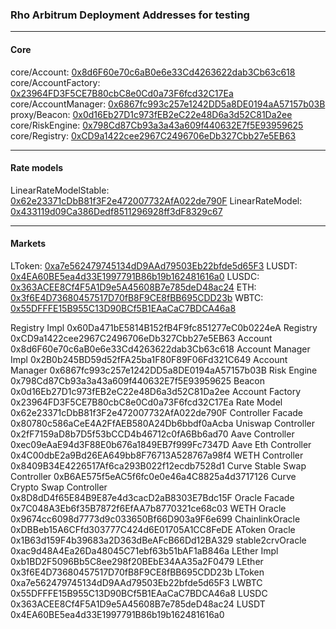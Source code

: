 ### Rho Arbitrum Deployment Addresses for testing

---
#### Core
core/Account: [0x8d6F60e70c6aB0e6e33Cd4263622dab3Cb63c618](https://arbiscan.io/address/0x8d6F60e70c6aB0e6e33Cd4263622dab3Cb63c618)
core/AccountFactory: [0x23964FD3F5CE7B80cbC8e0Cd0a73F6fcd32C17Ea](https://arbiscan.io/address/0x23964FD3F5CE7B80cbC8e0Cd0a73F6fcd32C17Ea)
core/AccountManager: [0x6867fc993c257e1242DD5a8DE0194aA57157b03B](https://arbiscan.io/address/0x6867fc993c257e1242DD5a8DE0194aA57157b03B)
proxy/Beacon: [0x0d16Eb27D1c973fEB2eC22e48D6a3d52C81Da2ee](https://arbiscan.io/address/0x0d16Eb27D1c973fEB2eC22e48D6a3d52C81Da2ee)
core/RiskEngine: [0x798Cd87Cb93a3a43a609f440632E7f5E93959625](https://arbiscan.io/address/0x798Cd87Cb93a3a43a609f440632E7f5E93959625)
core/Registry: [0xCD9a1422cee2967C2496706eDb327Cbb27e5EB63](https://arbiscan.io/address/0xCD9a1422cee2967C2496706eDb327Cbb27e5EB63)

---
#### Rate models
LinearRateModelStable: [0x62e23371cDbB81f3F2e472007732AfA022de790F](https://arbiscan.io/address/0x62e23371cDbB81f3F2e472007732AfA022de790F)
LinearRateModel: [0x433119d09Ca386Dedf8511296928ff3dF8329c67](https://arbiscan.io/address/0x433119d09Ca386Dedf8511296928ff3dF8329c67)

---
#### Markets
LToken: [0xa7e562479745134dD9AAd79503Eb22bfde5d65F3](https://arbiscan.io/address/0xa7e562479745134dD9AAd79503Eb22bfde5d65F3)
LUSDT: [0x4EA60BE5ea4d33E1997791B86b19b162481616a0](https://arbiscan.io/address/0x4EA60BE5ea4d33E1997791B86b19b162481616a0)
LUSDC: [0x363ACEE8Cf4F5A1D9e5A45608B7e785deD48ac24](https://arbiscan.io/address/0x363ACEE8Cf4F5A1D9e5A45608B7e785deD48ac24)
ETH: [0x3f6E4D73680457517D70fB8F9CE8fBB695CDD23b](https://arbiscan.io/address/0x3f6E4D73680457517D70fB8F9CE8fBB695CDD23b)
WBTC: [0x55DFFFE15B955C13D90BCf5B1EAaCaC7BDCA46a8](https://arbiscan.io/address/0x55DFFFE15B955C13D90BCf5B1EAaCaC7BDCA46a8)


  Registry Impl 0x60Da471bE5814B152fB4F9fc851277eC0b0224eA
  Registry 0xCD9a1422cee2967C2496706eDb327Cbb27e5EB63
  Account 0x8d6F60e70c6aB0e6e33Cd4263622dab3Cb63c618
  Account Manager Impl 0x2B0b245BD59d52fFA25ba1F80F89F06Fd321C649
  Account Manager 0x6867fc993c257e1242DD5a8DE0194aA57157b03B
  Risk Engine 0x798Cd87Cb93a3a43a609f440632E7f5E93959625
  Beacon 0x0d16Eb27D1c973fEB2eC22e48D6a3d52C81Da2ee
  Account Factory 0x23964FD3F5CE7B80cbC8e0Cd0a73F6fcd32C17Ea
  Rate Model 0x62e23371cDbB81f3F2e472007732AfA022de790F
  Controller Facade 0x80780c586aCeE4A2FfAEB580A24Db6bbdf0aAcba
  Uniswap Controller 0x2fF7159aD8b7D5f53bCCD4b46712c0fA6Bb6ad70
  Aave Controller 0xec09eAaE94d3F88E0b676a1849EB7f999Fc7347D
  Aave Eth Controller 0x4C00dbE2a9Bd26EA649bb8F76713A528767a98f4
  WETH Controller 0x8409B34E4226517Af6ca293B022f12ecdb7528d1
  Curve Stable Swap Controller 0xB6AE575f5eAC5f6fc0e0e46a4C8825a4d3717126
  Curve Crypto Swap Controller 0x8D8dD4f65E84B9E87e4d3cacD2aB8303E7Bdc15F
  Oracle Facade 0x7C048A3Eb6f35B7872f6EfAA7b8770321ce68c03
  WETH Oracle 0x9674cc6098d7773d9c033650Bf66D903a9F6e699
  ChainlinkOracle 0xDBBeb15A6CFfd303777C424d6E01705A1CC8FeDE
  AToken Oracle 0x1B63d159F4b39683a2D363dBeAFcB66Dd12BA329
  stable2crvOracle 0xac9d48A4Ea26Da48045C71ebf63b51bAF1aB846a
  LEther Impl 0xb1BD2F5096Bb5C8ee298f20BEbE34AA35a2F0479
  LEther 0x3f6E4D73680457517D70fB8F9CE8fBB695CDD23b
  LToken 0xa7e562479745134dD9AAd79503Eb22bfde5d65F3
  LWBTC 0x55DFFFE15B955C13D90BCf5B1EAaCaC7BDCA46a8
  LUSDC 0x363ACEE8Cf4F5A1D9e5A45608B7e785deD48ac24
  LUSDT 0x4EA60BE5ea4d33E1997791B86b19b162481616a0

